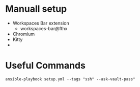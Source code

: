 # Manuall setup
- Workspaces Bar extension 
  - workspaces-bar@fthx
- Chromium
- Kitty
- 
# Useful Commands
`ansible-playbook setup.yml --tags "ssh" --ask-vault-pass"`

